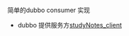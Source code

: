 ###
简单的dubbo consumer 实现

* dubbo 提供服务方[studyNotes_client](https://github.com/438926995/study-notes)
